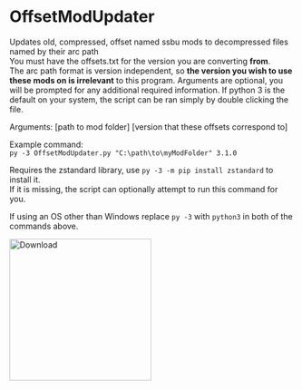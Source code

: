 [comment]: # (This file is meant to be read with markdown formatting such as on github)

# OffsetModUpdater
Updates old, compressed, offset named ssbu mods to decompressed files named by their arc path  
You must have the offsets.txt for the version you are converting **from**.  
The arc path format is version independent, so **the version you wish to use these mods on is irrelevant** to this program.
Arguments are optional, you will be prompted for any additional required information.
If python 3 is the default on your system, the script can be ran simply by double clicking the file.

Arguments: [path to mod folder] [version that these offsets correspond to]

Example command:  
    `py -3 OffsetModUpdater.py "C:\path\to\myModFolder" 3.1.0`

Requires the zstandard library, use `py -3 -m pip install zstandard` to install it.  
If it is missing, the script can optionally attempt to run this command for you.

If using an OS other than Windows replace `py -3` with `python3` in both of the commands above.

<a href="https://github.com/Genwald/OffsetModUpdater/archive/master.zip"> <img src="https://archive.org/download/download-button-png/download-button-png.png" alt="Download" width="250"/></a>
